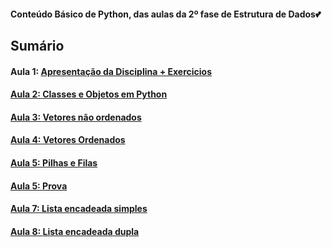 <h4> Conteúdo Básico de Python, das aulas da 2º fase de Estrutura de Dados💕</h4>
<h2>Sumário</h2>
<h4>Aula 1: <a href="https://github.com/MaineCalabrezi13/EstruturadeDados/tree/main/Aula%2009.08">Apresentação da Disciplina + Exercicios</h4>
<h4>Aula 2: <a href="https://github.com/MaineCalabrezi13/EstruturadeDados/tree/main/Aula%2016.08">Classes e Objetos em Python</h4>
<h4>Aula 3: <a href="https://github.com/MaineCalabrezi13/EstruturadeDados/tree/main/Aula%2023.08">Vetores não ordenados</h4>
<h4>Aula 4: <a href="">Vetores Ordenados</h4>
<h4>Aula 5: <a href="https://github.com/MaineCalabrezi13/EstruturadeDados/tree/main/Aula%2006.09">Pilhas e Filas</h4>
<h4>Aula 5: Prova</h4>  
<h4>Aula 7: <a href="">Lista encadeada simples</h4>
<h4>Aula 8: <a href="https://github.com/MaineCalabrezi13/EstruturadeDados/tree/main/Aula%2027.09"> Lista encadeada dupla</h4>

